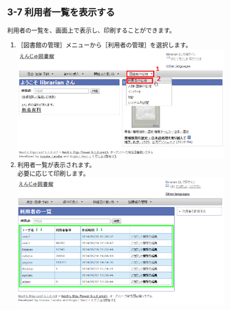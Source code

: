 <a name="3-7" />

3-7 利用者一覧を表示する
------------------------

利用者の一覧を、画面上で表示し、印刷することができます。

1. ［図書館の管理］メニューから［利用者の管理］を選択します。  
   ![利用者の管理](assets/images/image_operation_user.png)
2. 利用者一覧が表示されます。  
   必要に応じて印刷します。  
   ![利用者一覧](assets/images/image_operation_068.png)
 

